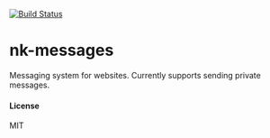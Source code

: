 [![Build Status](https://travis-ci.org/luos/nk-messages.svg?branch=master)](https://travis-ci.org/luos/nk-messages)

# nk-messages

Messaging system for websites. Currently supports sending private messages.

#### License

MIT
